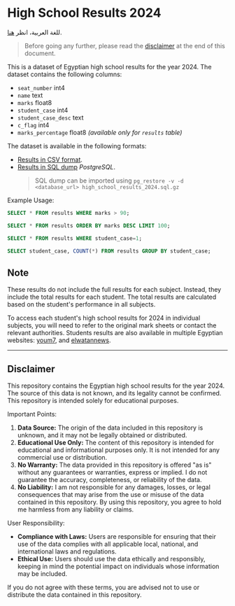 # High School Results 2024

للغة العربية، انظر [هنا](./README_AR.md).

> Before going any further, please read the [disclaimer](#disclaimer) at the end of this document.

This is a dataset of Egyptian high school results for the year 2024. The dataset contains the following columns:

- `seat_number` int4
- `name` text
- `marks` float8
- `student_case` int4
- `student_case_desc` text
- `c_flag` int4
- `marks_percentage` float8 _(available only for `results` table)_

The dataset is available in the following formats:

- [Results in CSV format](./high_school_results_2024.csv.zip).
- [Results in SQL dump](./high_school_results_2024.sql.gz) _PostgreSQL_.
    > SQL dump can be imported using `pg_restore -v -d <database_url> high_school_results_2024.sql.gz`

Example Usage:

```sql
SELECT * FROM results WHERE marks > 90;

SELECT * FROM results ORDER BY marks DESC LIMIT 100;

SELECT * FROM results WHERE student_case=1;

SELECT student_case, COUNT(*) FROM results GROUP BY student_case;
```

## Note

These results do not include the full results for each subject. Instead, they include the total results for each student. The total results are calculated based on the student's performance in all subjects.

To access each student's high school results for 2024 in individual subjects, you will need to refer to the original mark sheets or contact the relevant authorities.
Students results are also available in multiple Egyptian websites: [youm7](https://natega.youm7.com/), and [elwatannews](https://natega.elwatannews.com/).


---

## Disclaimer

This repository contains the Egyptian high school results for the year 2024. The source of this data is not known, and its legality cannot be confirmed. This repository is intended solely for educational purposes.

Important Points:

1. **Data Source:** The origin of the data included in this repository is unknown, and it may not be legally obtained or distributed.
2. **Educational Use Only:** The content of this repository is intended for educational and informational purposes only. It is not intended for any commercial use or distribution.
3. **No Warranty:** The data provided in this repository is offered "as is" without any guarantees or warranties, express or implied. I do not guarantee the accuracy, completeness, or reliability of the data.
4. **No Liability:** I am not responsible for any damages, losses, or legal consequences that may arise from the use or misuse of the data contained in this repository. By using this repository, you agree to hold me harmless from any liability or claims.

User Responsibility:

- **Compliance with Laws:** Users are responsible for ensuring that their use of the data complies with all applicable local, national, and international laws and regulations.
- **Ethical Use:** Users should use the data ethically and responsibly, keeping in mind the potential impact on individuals whose information may be included.

If you do not agree with these terms, you are advised not to use or distribute the data contained in this repository.
